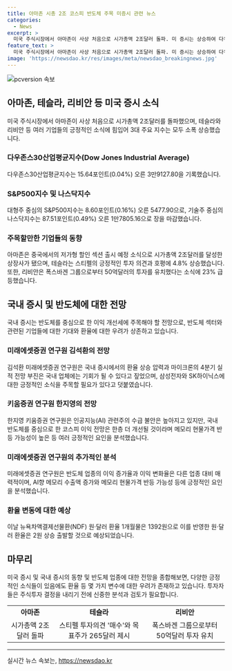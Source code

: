 ```yaml
---
title: 아마존 시총 2조 코스피 반도체 주목 미증시 관련 뉴스
categories:
  - News
excerpt: >
  미국 주식시장에서 아마존이 사상 처음으로 시가총액 2조달러 돌파. 미 증시는 상승하여 다우존스30산업평균지수는 15.64포인트(0.04%), S&P500지수는 8.60포인트(0.16%), 나스닥지수는 87.51포인트(0.49%) 상승. 아마존은 중국에서 저가형 할인 섹션 출시 예정으로 4% 상승. 테슬라는 투자은행 스티펠의 긍정적인 평가로 4.8% 상승. 리비안은 폭스바겐 그룹으로부터 50억달러 투자 유치로 23% 급등. 국내 증시는 반도체 업종에 주목할 필요가 있음.
feature_text: >
  미국 주식시장에서 아마존이 사상 처음으로 시가총액 2조달러 돌파. 미 증시는 상승하여 다우존스30산업평균지수는 15.64포인트(0.04%), S&P500지수는 8.60포인트(0.16%), 나스닥지수는 87.51포인트(0.49%) 상승. 아마존은 중국에서 저가형 할인 섹션 출시 예정으로 4% 상승. 테슬라는 투자은행 스티펠의 긍정적인 평가로 4.8% 상승. 리비안은 폭스바겐 그룹으로부터 50억달러 투자 유치로 23% 급등. 국내 증시는 반도체 업종에 주목할 필요가 있음.
image: 'https://newsdao.kr/res/images/meta/newsdao_breakingnews.jpg'
---
```


<p><img src="https://newsdao.kr/res/images/meta/newsdao_breakingnews.jpg" alt="pcversion 속보" /></p>

<h2 data-ke-size="size26">아마존, 테슬라, 리비안 등 미국 증시 소식</h2>

<p data-ke-size="size16">미국 주식시장에서 아마존이 사상 처음으로 시가총액 2조달러를 돌파했으며, 테슬라와 리비안 등 여러 기업들의 긍정적인 소식에 힘입어 3대 주요 지수는 모두 소폭 상승했습니다.</p>

<h3>다우존스30산업평균지수(Dow Jones Industrial Average)</h3>

<p data-ke-size="size16">다우존스30산업평균지수는 15.64포인트(0.04%) 오른 3만9127.80을 기록했습니다.</p>

<h3>S&P500지수 및 나스닥지수</h3>

<p data-ke-size="size16">대형주 중심의 S&P500지수는 8.60포인트(0.16%) 오른 5477.90으로, 기술주 중심의 나스닥지수는 87.51포인트(0.49%) 오른 1만7805.16으로 장을 마감했습니다.</p>

<h3>주목할만한 기업들의 동향</h3>

<p data-ke-size="size16">아마존은 중국에서의 저가형 할인 섹션 출시 예정 소식으로 시가총액 2조달러를 달성한 상장사가 됐으며, 테슬라는 스티펠의 긍정적인 투자 의견과 호평에 4.8% 상승했습니다. 또한, 리비안은 폭스바겐 그룹으로부터 50억달러의 투자를 유치했다는 소식에 23% 급등했습니다.</p>

<h2 data-ke-size="size26">국내 증시 및 반도체에 대한 전망</h2>

<p data-ke-size="size16">국내 증시는 반도체를 중심으로 한 이익 개선세에 주목해야 할 전망으로, 반도체 섹터와 관련된 기업들에 대한 기대와 환율에 대한 우려가 상존하고 있습니다.</p>

<h3>미래에셋증권 연구원 김석환의 전망</h3>

<p data-ke-size="size16">김석환 미래에셋증권 연구원은 국내 증시에서의 환율 상승 압력과 마이크론의 4분기 실적 전망 부진은 국내 업체에는 기회가 될 수 있다고 짚었으며, 삼성전자와 SK하이닉스에 대한 긍정적인 소식을 주목할 필요가 있다고 덧붙였습니다.</p>

<h3>키움증권 연구원 한지영의 전망</h3>

<p data-ke-size="size16">한지영 키움증권 연구원은 인공지능(AI) 관련주의 수급 불안은 높아지고 있지만, 국내 반도체를 중심으로 한 코스피 이익 전망은 한층 더 개선될 것이라며 메모리 현물가격 반등 가능성이 높은 등 여러 긍정적인 요인을 분석했습니다.</p>

<h3>미래에셋증권 연구원의 추가적인 분석</h3>

<p data-ke-size="size16">미래에셋증권 연구원은 반도체 업종의 이익 증가율과 이익 변화율은 다른 업종 대비 매력적이며, AI향 메모리 수출액 증가와 메모리 현물가격 반등 가능성 등에 긍정적인 요인을 분석했습니다.</p>

<h3>환율 변동에 대한 예상</h3>

<p data-ke-size="size16">이날 뉴욕차액결제선물환(NDF) 원·달러 환율 1개월물은 1392원으로 이를 반영한 원·달러 환율은 2원 상승 출발할 것으로 예상되었습니다.</p>

<h2 data-ke-size="size26">마무리</h2>

<p data-ke-size="size16">미국 증시 및 국내 증시의 동향 및 반도체 업종에 대한 전망을 종합해보면, 다양한 긍정적인 소식들이 있음에도 환율 등 몇 가지 변수에 대한 우려가 존재하고 있습니다. 투자자들은 주식투자 결정을 내리기 전에 신중한 분석과 검토가 필요합니다.</p>

<table>
    <tbody>
        <tr>
            <td style="text-align: center; height: 17px;"><b>아마존</b></td>
            <td style="text-align: center; height: 17px;"><b>테슬라</b></td>
            <td style="text-align: center; height: 17px;"><b>리비안</b></td>
        </tr>
        <tr>
            <td style="text-align: center; height: 17px;">시가총액 2조달러 돌파</td>
            <td style="text-align: center; height: 17px;">스티펠 투자의견 '매수'와 목표주가 265달러 제시</td>
            <td style="text-align: center; height: 17px;">폭스바겐 그룹으로부터 50억달러 투자 유치</td>
        </tr>
    </tbody>
</table>

<hr>
실시간 뉴스 속보는, <a href="https://newsdao.kr" rel="dofollow">https://newsdao.kr</a>


